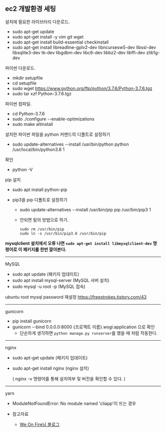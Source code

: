 ## ec2 개발환경 세팅

설치에 필요한 라이브러리 다운로드.

- sudo apt-get update
- sudo apt-get install -y vim git wget
- sudo apt-get install build-essential checkinstall
- sudo apt-get install libreadline-gplv2-dev libncursesw5-dev libssl-dev \
  libsqlite3-dev tk-dev libgdbm-dev libc6-dev libbz2-dev libffi-dev zlib1g-dev



파이썬 다운로드.

- mkdir setupfile
- cd setupfile
- sudo wget https://www.python.org/ftp/python/3.7.6/Python-3.7.6.tgz
- sudo tar xzf Python-3.7.6.tgz



파이썬 컴파일.

- cd Python-3.7.6
- sudo ./configure --enable-optimizations
- sudo make altinstall



설치한 파이썬 파일을 python 커맨드의 디폴트로 설정하기

- sudo update-alternatives --install /usr/bin/python python /usr/local/bin/python3.8 1



확인

- python -V



pip 설치

- sudo apt install python-pip
- pip3을 pip 디폴트로 설정하기
  
  - sudo update-alternatives --install /usr/bin/pip pip /usr/bin/pip3 1
  
  - 안되면 밑의 방법으로 하기.
  
    ```
    sudo rm /usr/bin/pip
    sudo ln -s /usr/bin/pip3.6 /usr/bin/pip
    ```



**mysqlclient 설치에서 오류 나면 `sudo apt-get install libmysqlclient-dev` 명령어로 이 패키지를 한번 깔아본다.**

---

MySQL

- sudo apt update (패키지 업데이트)
- sudo apt install mysql-server (MySQL 서버 설치)
- sudo mysql -u root -p (MySQL 접속)



ubuntu root mysql password 재설정
https://freestrokes.tistory.com/43

---

gunicorn

- pip install gunicorn
- gunicorn --bind 0.0.0.0:8000 {프로젝트 이름}.wsgi:application 으로 확인
  - 단순하게 생각하면 `python manage.py runserver`를 했을 때 처럼 작동한다.

---

nginx

- sudo apt-get update (패키지 업데이트)

- sudo apt-get install nginx (nginx 설치)

  ( nginx -v 명령어를 통해 설치여부 및 버전을 확인할 수 있다. )

---

yarn

- ModuleNotFoundError: No module named 'cliapp'이 뜨는 경우



- 참고자료
  - [We On Fire님 블로그](https://dlehdgml0480.tistory.com/8)